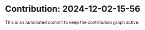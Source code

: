 # Contribution: 2024-12-02-15-56
This is an automated commit to keep the contribution graph active.
